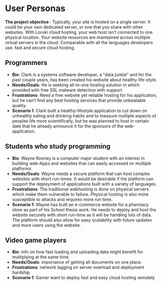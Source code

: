 # User Personas

**The project objective** : Typically, your site is hosted on a single server.
It could be your own dedicated server, or one that you share with other
websites. With Loruki cloud hosting, your web host isn’t connected to one
physical location. Your website resources are maintained across multiple virtual
servers in the cloud. Comparable with all the languages developers use. fast and
secure cloud hosting.

## Programmers

- **Bio**: Clark is a systems software developer, a "data junkie" and for the
  past couple years, has been created his website about healthy life-style.
- **Needs/Goals**: He is seeking all-in-one hosting solution in which provided
  with free SSL malware detection with support.
- **Frustrations**: Need a free website yet reliable hosting for his
  application, but he can’t find any best hosting services that provide
  unbeatable quality.
- **Scenario 1**: Clark built a healthy-lifestyle application to cut down on
  unhealthy eating and drinking habits and to measure multiple aspects of
  peoples life more scientifically, but he was planned to host in certain date
  that he already announce it for the sponsors of the web-application.

## Students who study programming

- **Bio**: Wayne Rooney is a computer major student with an interest in building
  web-Apps and websites that can easily accessed on multiple platforms.
- **Needs/Goals**: Wayne needs a secure platform that can host complex websites
  with short run-times. It would be desirable if the platform can support the
  deployment of applications built with a variety of languages.
- **Frustrations**: The traditional webhosting is done on physical servers which
  make them vulnerable to failure. Physical hosting is also more susceptible to
  attacks and requires more run time.
- **Scenario 1**: Wayne has built an e-commerce website for a pharmacy store as
  part of his School thesis work. He needs to deploy and host the website
  securely with short run-time as it will be handling lots of data. The platform
  should also allow for easy scalability with future updates and more users
  using the website.

## Video game players

- **Bio**: info on how fast loading and uploading data might benefit for
  multiplying at the same time.
- **Needs/Goals**: importance of getting all documents on one place.
- **Frustrations**: network lagging on server overload and deployment hardship.
- **Scenario 1**: Gamer want to deploy fast and easy cloud hosting remotely
